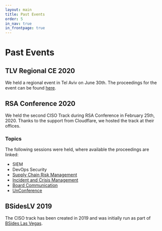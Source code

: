 ```yaml
---
layout: main
title: Past Events
order: 5
in_nav: true
in_frontpage: true
---
```


# Past Events

## TLV Regional CE 2020

We held a regional event in Tel Aviv on June 30th. The proceedings for the event can be found [here][1].

## RSA Conference 2020

We held the second CISO Track during RSA Conference in February 25th, 2020. Thanks to the support from Cloudflare, we hosted the track at their offices.

### Topics

The following sessions were held, where available the proceedings are linked:

- SIEM
- DevOps Security
- [Supply Chain Risk Management][2]
- [Incident and Crisis Management][3]
- [Board Communication][4]
- [UnConference][5]

## BSidesLV 2019

The CISO track has been created in 2019 and was initially run as part of [BSides Las Vegas][6]. 

[1]: #TBD (TLV Regional CE 2020 Proceedings)
[2]: #TBD (Supply Chain Risk Management Proceedings)
[3]: #TBD (Incident and Crisis Management Proceedings)
[4]: #TBD (Board Communication Proceedings)
[5]: #TBD (UnConference Proceedings)
[6]: https://archive.bsideslv.org/2019/ciso-track/ (BSides Las Vegas 2019 CISO track)
